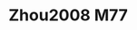 # Zhou2008 M77
<a name="material" />
<script type="application/ld+json">

  {
    "@context": "https://schema.org/",
    "@type": "ChemicalSubstance",
    "http://purl.org/dc/terms/conformsTo":
      {
        "@type": "CreativeWork",
        "@id": "https://bioschemas.org/profiles/ChemicalSubstance/0.4-RELEASE/"
      },
    "@id": "https://egonw.github.io/nanowiki/nanowiki289.html#material",
    "name": "Zhou2008 M77",
    "sameAs: "http://127.0.0.1/mediawiki/index.php/Special:URIResolver/Zhou2008_M77"
  }
</script>

